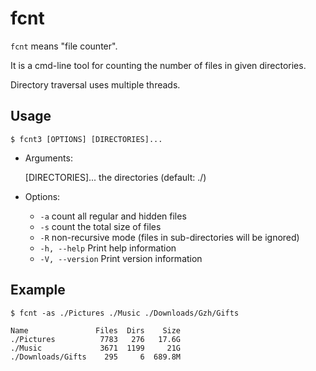 # fcnt

`fcnt` means "file counter".

It is a cmd-line tool for counting the number of files in given directories.

Directory traversal uses multiple threads.

## Usage

```shell
$ fcnt3 [OPTIONS] [DIRECTORIES]...
```

- Arguments:

  [DIRECTORIES]...  the directories (default: ./)

- Options:
  * `-a`             count all regular and hidden files
  * `-s`             count the total size of files
  * `-R`             non-recursive mode (files in sub-directories will be ignored)
  * `-h, --help`     Print help information
  * `-V, --version`  Print version information

## Example

```shell
$ fcnt -as ./Pictures ./Music ./Downloads/Gzh/Gifts

Name               Files  Dirs    Size
./Pictures          7783   276   17.6G
./Music             3671  1199     21G
./Downloads/Gifts    295     6  689.8M
```
